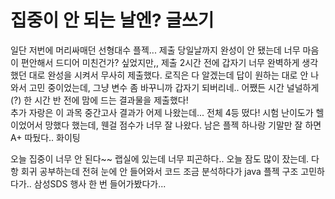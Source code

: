 <!-- ---
layout: default
title: 11.23
parent: Story
nav_order: 2
--- -->

# 집중이 안 되는 날엔? 글쓰기

일단 저번에 머리싸매던 선형대수 플젝... 제출 당일날까지 완성이 안 됐는데 너무 마음이 편안해서 드디어 미친건가? 싶었지만,, 제출 2시간 전에 갑자기 너무 완벽하게 생각했던 대로 완성을 시켜서 무사히 제출했다. 로직은 다 알겠는데 답이 원하는 대로 안 나와서 고민 중이었는데, 그냥 변수 좀 바꾸니까 갑자기 되버리네.. 어쨌든 시간 널널하게(?) 한 시간 반 전에 맘에 드는 결과물을 제출했다!<br>
추가 자랑은 이 과목 중간고사 결과가 어제 나왔는데... 전체 4등 떴다! 시험 난이도가 헬이었어서 망했다 했는데, 웬걸 점수가 너무 잘 나왔다. 남은 플젝 하나랑 기말만 잘 하면 A+ 따뒀다.. 화이팅

오늘 집중이 너무 안 된다~~ 랩실에 있는데 너무 피곤하다.. 오늘 잠도 많이 잤는데. 다항 회귀 공부하는데 전혀 눈에 안 들어와서 코드 조금 분석하다가 java 플젝 구조 고민하다가.. 삼성SDS 행사 한 번 들어가봤다가...

